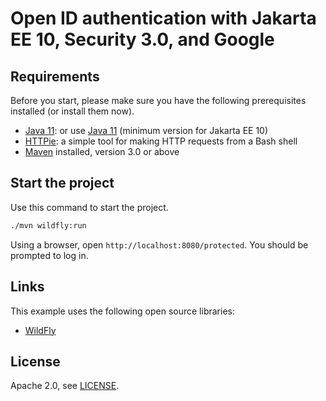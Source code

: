 # Open ID authentication with Jakarta EE 10, Security 3.0, and Google

## Requirements

Before you start, please make sure you have the following prerequisites installed (or install them now).

- [Java 11](https://adoptium.net/de/temurin/releases/?version=17): or use [Java 11](https://adoptium.net/de/temurin/releases/?version=11) (minimum version for Jakarta EE 10)
- [HTTPie](https://httpie.org/doc#installation): a simple tool for making HTTP requests from a Bash shell
- [Maven](https://maven.apache.org/) installed, version 3.0 or above

## Start the project

Use this command to start the project.

```bash
./mvn wildfly:run
```

Using a browser, open `http://localhost:8080/protected`. You should be prompted to log in.

## Links

This example uses the following open source libraries:

* [WildFly](https://www.wildfly.org/)

## License

Apache 2.0, see [LICENSE](LICENSE.txt).
